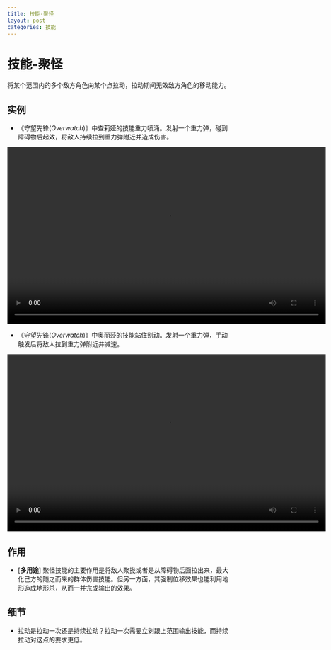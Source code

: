 ```yaml
---
title: 技能-聚怪
layout: post
categories: 技能
---
```


# 技能-聚怪
将某个范围内的多个敌方角色向某个点拉动，拉动期间无效敌方角色的移动能力。

## 实例

- 《守望先锋(*Overwatch*)》中查莉娅的技能重力喷涌。发射一个重力弹，碰到障碍物后起效，将敌人持续拉到重力弹附近并造成伤害。

<video width="720" height="400" controls>
    <source src="/videos/查莉娅-重力喷涌.mp4" type="video/mp4">
</video>

- 《守望先锋(*Overwatch*)》中奥丽莎的技能站住别动。发射一个重力弹，手动触发后将敌人拉到重力弹附近并减速。

<video width="720" height="400" controls>
    <source src="/videos/奥丽莎-站住别动.mp4" type="video/mp4">
</video>

## 作用
- [**多用途**] 聚怪技能的主要作用是将敌人聚拢或者是从障碍物后面拉出来，最大化己方的随之而来的群体伤害技能。但另一方面，其强制位移效果也能利用地形造成地形杀，从而一并完成输出的效果。

## 细节
- 拉动是拉动一次还是持续拉动？拉动一次需要立刻跟上范围输出技能，而持续拉动对这点的要求更低。